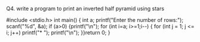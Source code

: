 Q4. write a program to print an inverted half pyramid using stars

#include <stdio.h>
int main() {
int a;
printf("Enter the number of rows:");
    scanf("%d", &a);
    if (a>0)
{printf("\n");
for (int i=a; i>=1;i--) {
for (int j = 1; j <= i; j++)
printf("* ");
printf("\n");
}}return 0;
}
